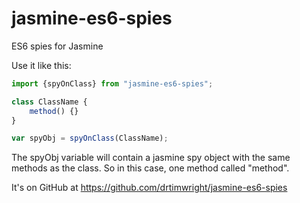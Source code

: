# jasmine-es6-spies
ES6 spies for Jasmine

Use it like this:

```typescript
import {spyOnClass} from "jasmine-es6-spies";

class ClassName {
    method() {} 
}

var spyObj = spyOnClass(ClassName);
```

The spyObj variable will contain a jasmine spy object with the same methods
as the class. So in this case, one method called "method".

It's on GitHub at <https://github.com/drtimwright/jasmine-es6-spies>
